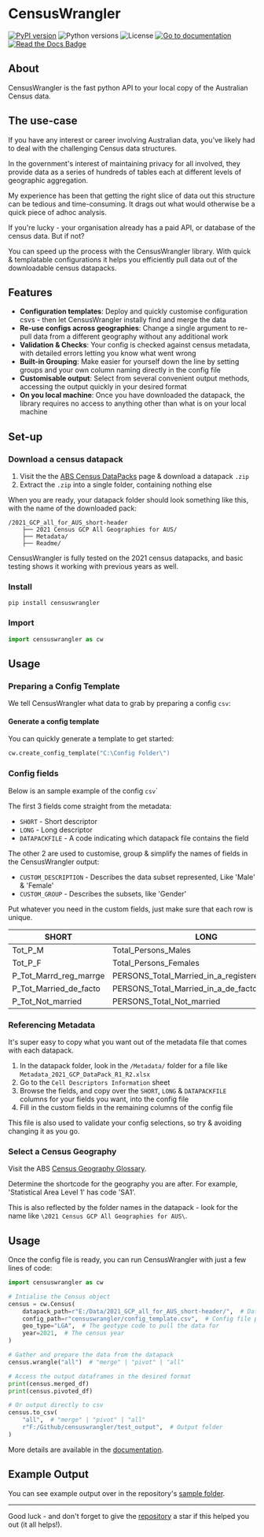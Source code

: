 # CensusWrangler

[![PyPI version](https://img.shields.io/pypi/v/censuswrangler)](https://pypi.org/project/censuswrangler/)
![Python versions](https://img.shields.io/pypi/pyversions/glyphdeck)
![License](https://img.shields.io/pypi/l/censuswrangler)
[![Go to documentation](https://readthedocs.org/projects/censuswrangler/badge/)](https://censuswrangler.readthedocs.io/en/latest/)
[![Read the Docs Badge](https://img.shields.io/badge/Read%20the%20Docs-8CA1AF?logo=readthedocs&logoColor=fff&style=flat)](https://censuswrangler.readthedocs.io/en/latest/)

## About

CensusWrangler is the fast python API to your local copy of the Australian Census data.

## The use-case

If you have any interest or career involving Australian data, you\'ve
likely had to deal with the challenging Census data structures.

In the government\'s interest of maintaining privacy for all involved,
they provide data as a series of hundreds of tables each at different
levels of geographic aggregation.

My experience has been that getting the right slice of data out this
structure can be tedious and time-consuming. It drags out what would
otherwise be a quick piece of adhoc analysis.

If you\'re lucky - your organisation already has a paid API, or database
of the census data. But if not?

You can speed up the process with the CensusWrangler library. With quick
& templatable configurations it helps you efficiently pull data out of
the downloadable census datapacks.

## Features

-   **Configuration templates**: Deploy and quickly customise
    configuration csvs - then let CensusWrangler instally find and merge
    the data
-   **Re-use configs across geographies**: Change a single argument to
    re-pull data from a different geography without any additional work
-   **Validation & Checks**: Your config is checked against census
    metadata, with detailed errors letting you know what went wrong
-   **Built-in Grouping**: Make easier for yourself down the line by
    setting groups and your own column naming directly in the config
    file
-   **Customisable output**: Select from several convenient output
    methods, accessing the output quickly in your desired format
-   **On you local machine**: Once you have downloaded the datapack, the
    library requires no access to anything other than what is on your
    local machine

## Set-up

### Download a census datapack

1.  Visit the the [ABS Census
    DataPacks](https://www.abs.gov.au/census/find-census-data/datapacks)
    page & download a datapack `.zip`
2.  Extract the `.zip` into a single folder, containing nothing else

When you are ready, your datapack folder should look something like
this, with the name of the downloaded pack:

```
/2021_GCP_all_for_AUS_short-header
    ├── 2021 Census GCP All Geographies for AUS/
    ├── Metadata/
    ├── Readme/
```

CensusWrangler is fully tested on the 2021 census datapacks, and basic testing shows it working with previous years as well.


### Install

``` 
pip install censuswrangler
```

### Import

``` python
import censuswrangler as cw
```

## Usage

### Preparing a Config Template

We tell CensusWrangler what data to grab by preparing a config `csv`:

#### Generate a config template

You can quickly generate a template to get started:

``` python
cw.create_config_template("C:\Config Folder\")
```

### Config fields

Below is an sample example of the config `csv`\`

The first 3 fields come straight from the metadata:

-   `SHORT` - Short descriptor
-   `LONG` - Long descriptor
-   `DATAPACKFILE` - A code indicating which datapack file contains the
    field

The other 2 are used to customise, group & simplify the names of fields
in the CensusWrangler output:

-   `CUSTOM_DESCRIPTION` - Describes the data subset represented, Like
    \'Male\' & \'Female\'
-   `CUSTOM_GROUP` - Describes the subsets, like \'Gender\'

Put whatever you need in the custom fields, just make sure that each row
is unique.


| SHORT | LONG | DATAPACKFILE | CUSTOM_DESCRIPTION | CUSTOM_GROUP | 
| --- | --- | --- | --- | --- |
| Tot_P\_M | Total_Persons_Males | G01 | Male  | Gender | 
| Tot_P\_F | Total_Persons_Females | G01 | Female  | Gender
| P_Tot_Marrd_reg_marrge | PERSONS_Total_Married_in_a\_registered_marriage | G06 | Married | Relationship Type |
| P_Tot_Married_de_facto | PERSONS_Total_Married_in_a\_de_facto_marriage | G06 | Couple | Relationship Type |
| P_Tot_Not_married | PERSONS_Total_Not_married | G06 | No relationship | Relationship Type |


### Referencing Metadata

It\'s super easy to copy what you want out of the metadata file that
comes with each datapack.

1.  In the datapack folder, look in the `/Metadata/` folder for a file
    like `Metadata_2021_GCP_DataPack_R1_R2.xlsx`
2.  Go to the `Cell Descriptors Information` sheet
3.  Browse the fields, and copy over the `SHORT`, `LONG` &
    `DATAPACKFILE` columns for your fields you want, into the config
    file
4.  Fill in the custom fields in the remaining columns of the config
    file

This file is also used to validate your config selections, so try &
avoiding changing it as you go.

### Select a Census Geography

Visit the ABS [Census Geography
Glossary](https://www.abs.gov.au/census/guide-census-data/geography/census-geography-glossary).

Determine the shortcode for the geography you are after. For example,
\'Statistical Area Level 1\' has code \'SA1\'.

This is also reflected by the folder names in the datapack - look for
the name like `\2021 Census GCP All Geographies for AUS\`.

## Usage

Once the config file is ready, you can run CensusWrangler with just a
few lines of code:

``` python
import censuswrangler as cw

# Intialise the Census object
census = cw.Census(
    datapack_path=r"E:/Data/2021_GCP_all_for_AUS_short-header/",  # Datapack folder path
    config_path=r"censuswrangler/config_template.csv",  # Config file path
    geo_type="LGA",  # The geotype code to pull the data for
    year=2021,  # The census year
)

# Gather and prepare the data from the datapack
census.wrangle("all")  # "merge" | "pivot" | "all"

# Access the output dataframes in the desired format
print(census.merged_df)
print(census.pivoted_df)

# Or output directly to csv
census.to_csv(
    "all",  # "merge" | "pivot" | "all"
    r"F:/Github/censuswrangler/test_output",  # Output folder
)
```

More details are available in the [documentation](www.google.com).

## Example Output

You can see example output over in the repository\'s [sample
folder](https://github.com/Kyle-Ross/censuswrangler/tree/main/samples).

---

Good luck - and don\'t forget to give the [repository](https://github.com/Kyle-Ross/censuswrangler) a star if this helped you out (it all helps!).